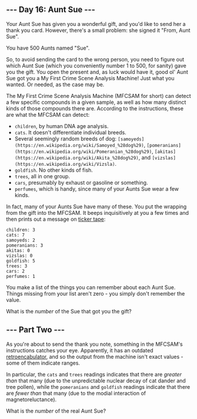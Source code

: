 ﻿
## --- Day 16: Aunt Sue ---

Your Aunt Sue has given you a wonderful gift, and you'd like to send her a thank you card. However, there's a small problem: she signed it "From, Aunt Sue".

You have 500 Aunts named "Sue".

So, to avoid sending the card to the wrong person, you need to figure out which Aunt Sue (which you conveniently number 1 to 500, for sanity) gave you the gift. You open the present and, as luck would have it, good ol' Aunt Sue got you a My First Crime Scene Analysis Machine! Just what you wanted. Or needed, as the case may be.

The My First Crime Scene Analysis Machine (MFCSAM for short) can detect a few specific compounds in a given sample, as well as how many distinct kinds of those compounds there are. According to the instructions, these are what the MFCSAM can detect:

-   `children`, by human DNA age analysis.
-   `cats`. It doesn't differentiate individual breeds.
-   Several  seemingly random breeds of dog:  `[samoyeds](https://en.wikipedia.org/wiki/Samoyed_%28dog%29)`,  `[pomeranians](https://en.wikipedia.org/wiki/Pomeranian_%28dog%29)`,  `[akitas](https://en.wikipedia.org/wiki/Akita_%28dog%29)`, and  `[vizslas](https://en.wikipedia.org/wiki/Vizsla)`.
-   `goldfish`. No other kinds of fish.
-   `trees`, all in one group.
-   `cars`, presumably by exhaust or gasoline or something.
-   `perfumes`, which is handy, since many of your Aunts Sue wear a few kinds.

In fact, many of your Aunts Sue have many of these. You put the wrapping from the gift into the MFCSAM. It beeps inquisitively at you a few times and then prints out a message on  [ticker tape](https://en.wikipedia.org/wiki/Ticker_tape):

```
children: 3
cats: 7
samoyeds: 2
pomeranians: 3
akitas: 0
vizslas: 0
goldfish: 5
trees: 3
cars: 2
perfumes: 1

```

You make a list of the things you can remember about each Aunt Sue. Things missing from your list aren't zero - you simply don't remember the value.

What is the  _number_  of the Sue that got you the gift?


## --- Part Two ---

As you're about to send the thank you note, something in the MFCSAM's instructions catches your eye. Apparently, it has an outdated  [retroencabulator](https://www.youtube.com/watch?v=RXJKdh1KZ0w), and so the output from the machine isn't exact values - some of them indicate ranges.

In particular, the  `cats`  and  `trees`  readings indicates that there are  _greater than_  that many (due to the unpredictable nuclear decay of cat dander and tree pollen), while the  `pomeranians`  and  `goldfish`  readings indicate that there are  _fewer than_  that many (due to the modial interaction of magnetoreluctance).

What is the  _number_  of the real Aunt Sue?
